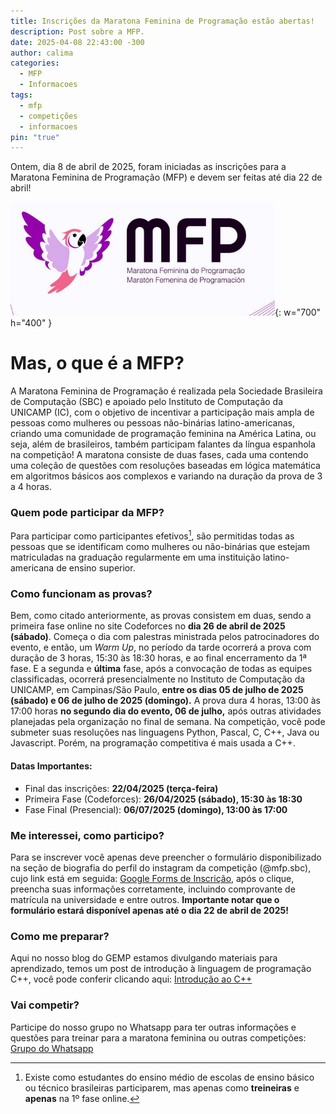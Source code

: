 ```yaml
---
title: Inscrições da Maratona Feminina de Programação estão abertas!
description: Post sobre a MFP.
date: 2025-04-08 22:43:00 -300
author: calima
categories:
  - MFP
  - Informacoes
tags:
  - mfp
  - competições
  - informacoes
pin: "true"
---
```

Ontem, dia 8 de abril de 2025, foram iniciadas as inscrições para a Maratona Feminina de Programação (MFP) e devem ser feitas até dia 22 de abril!

![Desktop View](/assets/img/MFP-2025.png){: w="700" h="400" }

# Mas, o que é a MFP?
A Maratona Feminina de Programação é realizada pela Sociedade Brasileira de Computação (SBC) e apoiado pelo Instituto de Computação da UNICAMP (IC), com o objetivo de incentivar a participação mais ampla de pessoas como mulheres ou pessoas não-binárias latino-americanas, criando uma comunidade de programação feminina na América Latina, ou seja, além de brasileiros, também participam falantes da língua espanhola na competição! 
A maratona consiste de duas fases, cada uma contendo uma coleção de questões com resoluções baseadas em lógica matemática em algoritmos básicos aos complexos e variando na duração da prova de 3 a 4 horas.

### Quem pode participar da MFP?
Para participar como participantes efetivos[^1], são permitidas todas as pessoas que se identificam como mulheres ou não-binárias que estejam matriculadas na graduação regularmente em uma instituição latino-americana de ensino superior.

### Como funcionam as provas?
Bem, como citado anteriormente, as provas consistem em duas, sendo a primeira fase online no site Codeforces no **dia 26 de abril de 2025 (sábado)**. Começa o dia com palestras ministrada pelos patrocinadores do evento, e então, um *Warm Up*, no período da tarde ocorrerá a prova com duração de 3 horas, 15:30 às 18:30 horas, e ao final encerramento da 1ª fase.
E a segunda e **última** fase, após a convocação de todas as equipes classificadas, ocorrerá presencialmente no Instituto de Computação da UNICAMP, em Campinas/São Paulo, **entre os dias 05 de julho de 2025 (sábado) e 06 de julho de 2025 (domingo).** A prova dura 4 horas, 13:00 às 17:00 horas **no segundo dia do evento, 06 de julho,** após outras atividades planejadas pela organização no final de semana.
Na competição, você pode submeter suas resoluções nas linguagens Python, Pascal, C, C++, Java ou Javascript. Porém, na programação competitiva é mais usada a C++. 
#### Datas Importantes:
* Final das inscrições: **22/04/2025 (terça-feira)**
* Primeira Fase (Codeforces): **26/04/2025 (sábado), 15:30 às 18:30**
* Fase Final (Presencial):  **06/07/2025 (domingo), 13:00 às 17:00**

### Me interessei, como participo?
Para se inscrever você apenas deve preencher o formulário disponibilizado na seção de biografia do perfil do instagram da competição (@mfp.sbc), cujo link está em seguida: [Google Forms de Inscrição](https://docs.google.com/forms/d/e/1FAIpQLSegoyAnBjnQa2vS1zBO5SmSojrfzoL14omR1yO39OF-2LhV0w/viewform), após o clique, preencha suas informações corretamente, incluindo comprovante de matrícula na universidade e entre outros.
**Importante notar que o formulário estará disponível apenas até o dia 22 de abril de 2025!**

### Como me preparar?
Aqui no nosso blog do GEMP estamos divulgando materiais para aprendizado, temos um post de introdução à linguagem de programação C++, você pode conferir clicando aqui: [Introdução ao C++](https://gemp-uece.github.io/posts/Introducao-ao-Cpp/)

### Vai competir?
Participe do nosso grupo no Whatsapp para ter outras informações e questões para treinar para a maratona feminina ou outras competições: 
[Grupo do Whatsapp](https://chat.whatsapp.com/I0K0VhMIxjT5THdvGDVyqJ)

[^1]: Existe como estudantes do ensino médio de escolas de ensino básico ou técnico brasileiras participarem, mas apenas como **treineiras** e **apenas** na 1º fase online.
